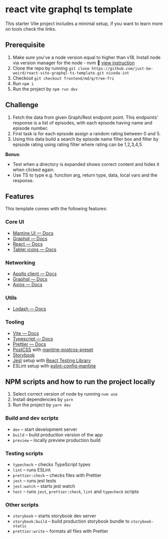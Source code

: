 # react vite graphql ts template

This starter Vite project includes a minimal setup, if you want to learn more on
tools check the links.

## Prerequisite

1. Make sure you've a node version equal to higher than v18. Install node via version manager for the node - nvm 🔗 [view instruction](https://github.com/nvm-sh/nvm)
2. Clone the repo by running `git clone https://github.com/just-be-weird/react-vite-graphql-ts-template.git nivoda-int`
3. Checkout `git checkout frontend/md/q/tree-fri`
4. Run `npm i`
5. Run the project by `npm run dev`

## Challenge

1. Fetch the data from given Graph/Rest endpoint point. This endpoints' response is a list of episodes, with each episode having name and episode number.
2. First task is for each episode assign a random rating between 0 and 5.
3. Using this data build a search by episode name filter box and filter by episode rating using rating filter where rating can be 1,2,3,4,5.

**Bonus**:

- Test when a directory is expanded shows correct content and hides it when clicked again.
- Use TS to type e.g. function arg, return type, data, local vars and the response.

## Features

This template comes with the following features:

### Core UI

- [Mantine UI — Docs](https://mantine.dev/core/app-shell/)
- [Graphql — Docs](https://graphql.org/learn/)
- [React — Docs](https://react.dev/reference/react/)
- [Tabler icons — Docs](https://tabler-icons.io/)

### Networking

- [Apollo client — Docs](https://www.apollographql.com/docs/react/)
- [Graphql — Docs](https://graphql.org/learn/)
- [Axios — Docs](https://axios-http.com/docs/intro/)

### Utils

- [Lodash — Docs](https://lodash.com/docs/4.17.15/)

### Tooling

- [Vite — Docs](https://vitejs.dev/guide/)
- [Typescript — Docs](https://www.typescriptlang.org/docs/)
- [Prettier — Docs](https://prettier.io/docs/en/install/)
- [PostCSS](https://postcss.org/) with [mantine-postcss-preset](https://mantine.dev/styles/postcss-preset)
- [Storybook](https://storybook.js.org/)
- [Jest](https://jestjs.io/) setup with [React Testing Library](https://testing-library.com/docs/react-testing-library/intro)
- ESLint setup with [eslint-config-mantine](https://github.com/mantinedev/eslint-config-mantine)

## NPM scripts and how to run the project locally

1. Select correct version of node by running `nvm use`
2. Install dependencies by `yarn`
3. Run the project by `yarn dev`

### Build and dev scripts

- `dev` – start development server
- `build` – build production version of the app
- `preview` – locally preview production build

### Testing scripts

- `typecheck` – checks TypeScript types
- `lint` – runs ESLint
- `prettier:check` – checks files with Prettier
- `jest` – runs jest tests
- `jest:watch` – starts jest watch
- `test` – runs `jest`, `prettier:check`, `lint` and `typecheck` scripts

### Other scripts

- `storybook` – starts storybook dev server
- `storybook:build` – build production storybook bundle to `storybook-static`
- `prettier:write` – formats all files with Prettier
